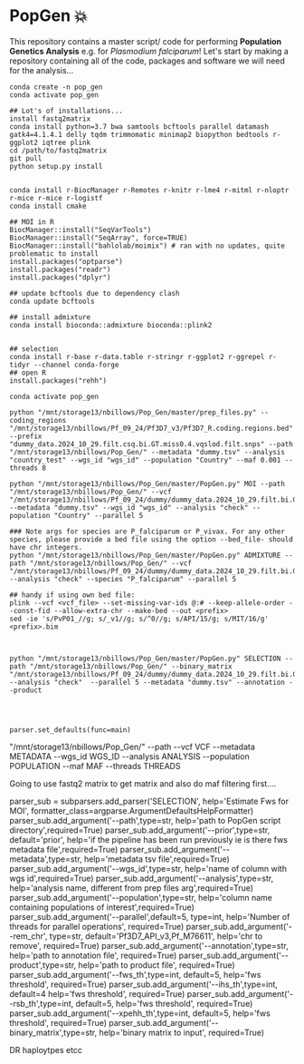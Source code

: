 # PopGen :boom:
This repository contains a master script/ code for performing **Population Genetics Analysis** e.g. for *Plasmodium falciparum*!
Let's start by making a repository containing all of the code, packages and software we will need for the analysis...
```
conda create -n pop_gen
conda activate pop_gen

## Lot's of installations...
install fastq2matrix
conda install python=3.7 bwa samtools bcftools parallel datamash gatk4=4.1.4.1 delly tqdm trimmomatic minimap2 biopython bedtools r-ggplot2 iqtree plink
cd /path/to/fastq2matrix
git pull
python setup.py install


conda install r-BiocManager r-Remotes r-knitr r-lme4 r-mitml r-nloptr r-mice r-mice r-logistf
conda install cmake

## MOI in R
BiocManager::install("SeqVarTools")
BiocManager::install("SeqArray", force=TRUE)
BiocManager::install("bahlolab/moimix") # ran with no updates, quite problematic to install
install.packages("optparse")
install.packages("readr")
install.packages("dplyr")

## update bcftools due to dependency clash
conda update bcftools

## install admixture
conda install bioconda::admixture bioconda::plink2


## selection
conda install r-base r-data.table r-stringr r-ggplot2 r-ggrepel r-tidyr --channel conda-forge
## open R
install.packages("rehh")

```

```
conda activate pop_gen

python "/mnt/storage13/nbillows/Pop_Gen/master/prep_files.py" --coding_regions "/mnt/storage13/nbillows/Pf_09_24/Pf3D7_v3/Pf3D7_R.coding.regions.bed" --prefix "dummy_data.2024_10_29.filt.csq.bi.GT.miss0.4.vqslod.filt.snps" --path "/mnt/storage13/nbillows/Pop_Gen/" --metadata "dummy.tsv" --analysis "country_test" --wgs_id "wgs_id" --population "Country" --maf 0.001 --threads 8

python "/mnt/storage13/nbillows/Pop_Gen/master/PopGen.py" MOI --path "/mnt/storage13/nbillows/Pop_Gen/" --vcf "/mnt/storage13/nbillows/Pf_09_24/dummy/dummy_data.2024_10_29.filt.bi.GT.miss0.4.vqslod.filt.snps_coding_sorted.pop_maf_filt_0.001.vcf.gz" --metadata "dummy.tsv" --wgs_id "wgs_id" --analysis "check" --population "Country" --parallel 5

### Note args for species are P_falciparum or P_vivax. For any other species, please provide a bed file using the option --bed_file- should have chr integers.
python "/mnt/storage13/nbillows/Pop_Gen/master/PopGen.py" ADMIXTURE --path "/mnt/storage13/nbillows/Pop_Gen/" --vcf "/mnt/storage13/nbillows/Pf_09_24/dummy/dummy_data.2024_10_29.filt.bi.GT.miss0.4.vqslod.filt.snps_coding_sorted.pop_maf_filt_0.001.vcf.gz" --analysis "check" --species "P_falciparum" --parallel 5

## handy if using own bed file:
plink --vcf <vcf_file> --set-missing-var-ids @:# --keep-allele-order --const-fid --allow-extra-chr --make-bed --out <prefix>
sed -ie 's/PvP01_//g; s/_v1//g; s/^0//g; s/API/15/g; s/MIT/16/g' <prefix>.bim



python "/mnt/storage13/nbillows/Pop_Gen/master/PopGen.py" SELECTION --path "/mnt/storage13/nbillows/Pop_Gen/" --binary_matrix "/mnt/storage13/nbillows/Pf_09_24/dummy/dummy_data.2024_10_29.filt.bi.GT.miss0.4.vqslod.filt.snps_coding_sorted.pop_maf_filt_0.001.mat.bin" --analysis "check"  --parallel 5 --metadata "dummy.tsv" --annotation --product




parser.set_defaults(func=main)
```
"/mnt/storage13/nbillows/Pop_Gen/"  --path  --vcf VCF --metadata METADATA --wgs_id
                 WGS_ID --analysis ANALYSIS --population POPULATION --maf MAF
                 --threads THREADS

Going to use fastq2 matrix to get matrix and also do maf filtering first....





parser_sub = subparsers.add_parser('SELECTION', help='Estimate Fws for MOI', formatter_class=argparse.ArgumentDefaultsHelpFormatter)
parser_sub.add_argument('--path',type=str, help='path to PopGen script directory',required=True)
parser_sub.add_argument('--prior',type=str, default='prior', help='if the pipeline has been run previously ie is there fws metadata file',required=True)
parser_sub.add_argument('--metadata',type=str, help='metadata tsv file',required=True)
parser_sub.add_argument('--wgs_id',type=str, help='name of column with wgs id',required=True)
parser_sub.add_argument('--analysis',type=str, help='analysis name, different from prep files arg',required=True)
parser_sub.add_argument('--population',type=str, help='column name containing populations of interest',required=True)
parser_sub.add_argument('--parallel',default=5, type=int, help='Number of threads for parallel operations', required=True)
parser_sub.add_argument('--rem_chr', type=str, default='Pf3D7_API_v3,Pf_M76611', help='chr to remove', required=True)
parser_sub.add_argument('--annotation',type=str, help='path to annotation file', required=True)
parser_sub.add_argument('--product',type=str, help='path to product file', required=True)
parser_sub.add_argument('--fws_th',type=int, default=5, help='fws threshold', required=True)
parser_sub.add_argument('--ihs_th',type=int, default=4 help='fws threshold', required=True)
parser_sub.add_argument('--rsb_th',type=int, default=5, help='fws threshold', required=True)
parser_sub.add_argument('--xpehh_th',type=int, default=5, help='fws threshold', required=True)
parser_sub.add_argument('--binary_matrix',type=str, help='binary matrix to input', required=True)


DR haploytpes etcc
